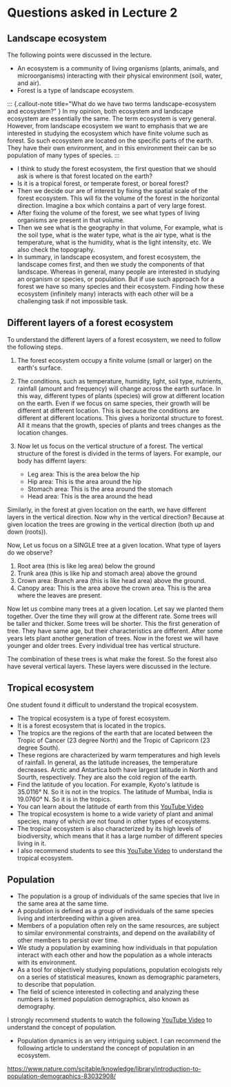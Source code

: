 # Questions asked in Lecture 2

## Landscape ecosystem

The following points were discussed in the lecture.

- An ecosystem is a community of living organisms (plants, animals, and microorganisms) interacting with their physical environment (soil, water, and air).
- Forest is a type of landscape ecosystem.

::: {.callout-note title="What do we have two terms landscape-ecosystem and ecosystem?" }
In my opinion, both ecosystem and landscape ecosystem are essentially the same. The term ecosystem is very general. However, from landscape ecosystem we want to emphasis that we are interested in studying the ecosystem which have finite volume such as forest. So such ecosystem are located on the specific parts of the earth. They have their own environment, and in this environment their can be so population of many types of species.
:::

- I think to study the forest ecosystem, the first question that we should ask is where is that forest located on the earth?
- Is it is a tropical forest, or temperate forest, or boreal forest?
- Then we decide our are of interest by fixing the spatial scale of the forest ecosystem. This will fix the volume of the forest in the horizontal direction. Imagine a box which contains a part of very large forest.
- After fixing the volume of the forest, we see what types of living organisms are present in that volume.
- Then we see what is the geography in that volume, For example, what is the soil type, what is the water type, what is the air type, what is the temperature, what is the humidity, what is the light intensity, etc. We also check the topography.
- In summary, in  landscape ecosystem, and forest ecosystem, the landscape comes first, and then we study the components of that landscape. Whereas in general, many people are interested in studying an organism or species, or population. But if use such approach for a forest we have so many species and their ecosystem. Finding how these ecosystem (infinitely many) interacts with each other will be a challenging task if not impossible task.


## Different layers of a forest ecosystem

To understand the different layers of a forest ecosystem, we need to follow the following steps.

1. The forest ecosystem occupy a finite volume (small or larger) on the earth's surface.

2. The conditions, such as temperature, humidity, light, soil type, nutrients, rainfall (amount and frequency) will change across the earth surface. In this way, different types of plants (species) will grow at different location on the earth. Even if we focus on same species, their growth will be different at different location. This is because the conditions are different at different locations. This gives a horizontal structure to forest. All it means that the growth, species of plants and trees changes as the location changes.

3. Now let us focus on the vertical structure of a forest. The vertical structure of the forest is divided in the terms of layers. For example, our body has differnt layers: 
    - Leg area: This is the area below the hip
    - Hip area: This is the area around the hip
    - Stomach area: This is the area around the stomach
    - Head area: This is the area around the head

Similarly, in the forest at given location on the earth, we have different layers in the vertical direction. Now why in the vertical direction? Because at given location the trees are growing in the vertical direction (both up and down (roots)). 

Now, Let us focus on a SINGLE tree at a given location. What type of layers do we observe?
1. Root area (this is like leg area) below the ground
2. Trunk area (this is like hip and stomach area) above the ground
3. Crown area: Branch area (this is like head area) above the ground.
4. Canopy area: This is the area above the crown area. This is the area where the leaves are present.

Now let us combine many trees at a given location. Let say we planted them together. Over the time they will grow at the different rate. Some trees will be taller and thicker. Some trees will be shorter. This the first generation of tree. They have same age, but their characteristics are different. After some years lets plant another generation of trees. Now in the forest we will have younger and older trees. Every individual tree has vertical structure.

The combination of these trees is what make the forest. So the forest also have several vertical layers. These layers were discussed in the lecture.

## Tropical ecosystem

One student found it difficult to understand the tropical ecosystem. 


- The tropical ecosystem is a type of forest ecosystem. 
- It is a forest ecosystem that is located in the tropics. 
- The tropics are the regions of the earth that are located between the Tropic of Cancer (23 degree North) and the Tropic of Capricorn (23 degree  South).
- These regions are characterized by warm temperatures and high levels of rainfall. In general, as the latitude increases, the temperature decreases. Arctic and Antartica both have largest latitude in North and Sourth, respectively. They are also the cold region of the earth.
- Find the latitude of you location. For example, Kyoto's latitude is 35.0116° N. So it is not in the tropics. The latitude of Mumbai, India is 19.0760° N. So it is in the tropics.
- You can learn about the latitude of earth from this [YouTube Video](https://www.youtube.com/watch?v=2PllX2YOAHo)
- The tropical ecosystem is home to a wide variety of plant and animal species, many of which are not found in other types of ecosystems. 
- The tropical ecosystem is also characterized by its high levels of biodiversity, which means that it has a large number of different species living in it. 
- I also recommend students to see this [YouTube Video](https://www.youtube.com/watch?v=3vijLre760w) to understand the tropical ecosystem.

## Population

- The population is a group of individuals of the same species that live in the same area at the same time.
- A population is defined as a group of individuals of the same species living and interbreeding within a given area.
- Members of a population often rely on the same resources, are subject to similar environmental constraints, and depend on the availability of other members to persist over time. 
- We study a population by examining how individuals in that population interact with each other and how the population as a whole interacts with its environment.
- As a tool for objectively studying populations, population ecologists rely on a series of statistical measures, known as demographic parameters, to describe that population.
- The field of science interested in collecting and analyzing these numbers is termed population demographics, also known as demography.

I strongly recommend students to watch the following [YouTube Video](https://www.youtube.com/watch?v=ZaOe_pBEgSE) to understand the concept of population.

- Population dynamics is an very intriguing subject. I can recommend the following article to understand the concept of population in an ecosystem.

https://www.nature.com/scitable/knowledge/library/introduction-to-population-demographics-83032908/

